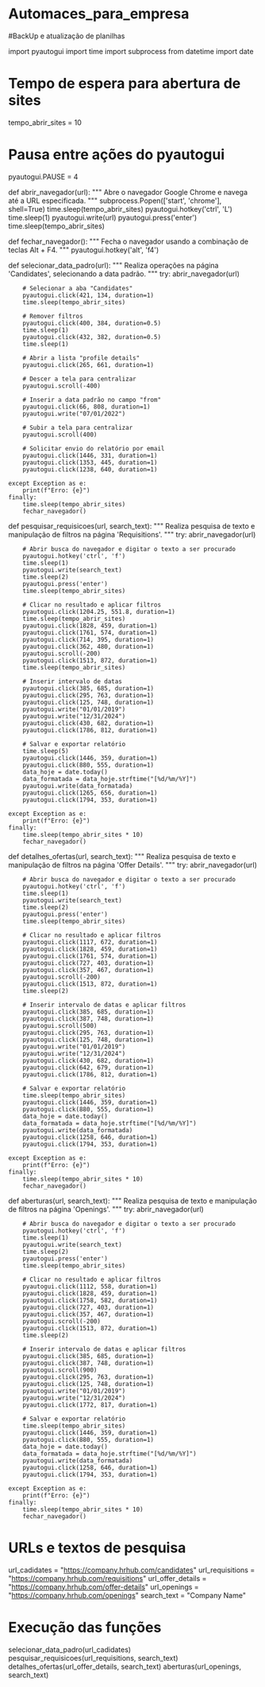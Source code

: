# Automaces_para_empresa
#BackUp e atualização de planilhas

import pyautogui
import time
import subprocess
from datetime import date

# Tempo de espera para abertura de sites

tempo_abrir_sites = 10

# Pausa entre ações do pyautogui

pyautogui.PAUSE = 4

def abrir_navegador(url):
    """
    Abre o navegador Google Chrome e navega até a URL especificada.
    """
    subprocess.Popen(['start', 'chrome'], shell=True)
    time.sleep(tempo_abrir_sites)
    pyautogui.hotkey('ctrl', 'L')
    time.sleep(1)
    pyautogui.write(url)
    pyautogui.press('enter')
    time.sleep(tempo_abrir_sites)

def fechar_navegador():
    """
    Fecha o navegador usando a combinação de teclas Alt + F4.
    """
    pyautogui.hotkey('alt', 'f4')

def selecionar_data_padro(url):
    """
    Realiza operações na página 'Candidates', selecionando a data padrão.
    """
    try:
        abrir_navegador(url)
        
        # Selecionar a aba "Candidates"
        pyautogui.click(421, 134, duration=1)
        time.sleep(tempo_abrir_sites)

        # Remover filtros
        pyautogui.click(400, 384, duration=0.5)
        time.sleep(1)
        pyautogui.click(432, 382, duration=0.5)
        time.sleep(1)

        # Abrir a lista "profile details"
        pyautogui.click(265, 661, duration=1)

        # Descer a tela para centralizar
        pyautogui.scroll(-400)

        # Inserir a data padrão no campo "from"
        pyautogui.click(66, 808, duration=1)
        pyautogui.write("07/01/2022")

        # Subir a tela para centralizar
        pyautogui.scroll(400)

        # Solicitar envio do relatório por email
        pyautogui.click(1446, 331, duration=1)
        pyautogui.click(1353, 445, duration=1)
        pyautogui.click(1238, 640, duration=1)

    except Exception as e:
        print(f"Erro: {e}")
    finally:
        time.sleep(tempo_abrir_sites)
        fechar_navegador()

def pesquisar_requisicoes(url, search_text):
    """
    Realiza pesquisa de texto e manipulação de filtros na página 'Requisitions'.
    """
    try:
        abrir_navegador(url)

        # Abrir busca do navegador e digitar o texto a ser procurado
        pyautogui.hotkey('ctrl', 'f')
        time.sleep(1)
        pyautogui.write(search_text)
        time.sleep(2)
        pyautogui.press('enter')
        time.sleep(tempo_abrir_sites)

        # Clicar no resultado e aplicar filtros
        pyautogui.click(1204.25, 551.8, duration=1)
        time.sleep(tempo_abrir_sites)
        pyautogui.click(1828, 459, duration=1)
        pyautogui.click(1761, 574, duration=1)
        pyautogui.click(714, 395, duration=1)
        pyautogui.click(362, 480, duration=1)
        pyautogui.scroll(-200)
        pyautogui.click(1513, 872, duration=1)
        time.sleep(tempo_abrir_sites)

        # Inserir intervalo de datas
        pyautogui.click(385, 685, duration=1)
        pyautogui.click(295, 763, duration=1)
        pyautogui.click(125, 748, duration=1)
        pyautogui.write("01/01/2019")
        pyautogui.write("12/31/2024")
        pyautogui.click(430, 682, duration=1)
        pyautogui.click(1786, 812, duration=1)

        # Salvar e exportar relatório
        time.sleep(5)
        pyautogui.click(1446, 359, duration=1)
        pyautogui.click(880, 555, duration=1)
        data_hoje = date.today()
        data_formatada = data_hoje.strftime("[%d/%m/%Y]")
        pyautogui.write(data_formatada)
        pyautogui.click(1265, 656, duration=1)
        pyautogui.click(1794, 353, duration=1)

    except Exception as e:
        print(f"Erro: {e}")
    finally:
        time.sleep(tempo_abrir_sites * 10)
        fechar_navegador()

def detalhes_ofertas(url, search_text):
    """
    Realiza pesquisa de texto e manipulação de filtros na página 'Offer Details'.
    """
    try:
        abrir_navegador(url)

        # Abrir busca do navegador e digitar o texto a ser procurado
        pyautogui.hotkey('ctrl', 'f')
        time.sleep(1)
        pyautogui.write(search_text)
        time.sleep(2)
        pyautogui.press('enter')
        time.sleep(tempo_abrir_sites)

        # Clicar no resultado e aplicar filtros
        pyautogui.click(1117, 672, duration=1)
        pyautogui.click(1828, 459, duration=1)
        pyautogui.click(1761, 574, duration=1)
        pyautogui.click(727, 403, duration=1)
        pyautogui.click(357, 467, duration=1)
        pyautogui.scroll(-200)
        pyautogui.click(1513, 872, duration=1)
        time.sleep(2)

        # Inserir intervalo de datas e aplicar filtros
        pyautogui.click(385, 685, duration=1)
        pyautogui.click(387, 748, duration=1)
        pyautogui.scroll(500)
        pyautogui.click(295, 763, duration=1)
        pyautogui.click(125, 748, duration=1)
        pyautogui.write("01/01/2019")
        pyautogui.write("12/31/2024")
        pyautogui.click(430, 682, duration=1)
        pyautogui.click(642, 679, duration=1)
        pyautogui.click(1786, 812, duration=1)

        # Salvar e exportar relatório
        time.sleep(tempo_abrir_sites)
        pyautogui.click(1446, 359, duration=1)
        pyautogui.click(880, 555, duration=1)
        data_hoje = date.today()
        data_formatada = data_hoje.strftime("[%d/%m/%Y]")
        pyautogui.write(data_formatada)
        pyautogui.click(1258, 646, duration=1)
        pyautogui.click(1794, 353, duration=1)

    except Exception as e:
        print(f"Erro: {e}")
    finally:
        time.sleep(tempo_abrir_sites * 10)
        fechar_navegador()

def aberturas(url, search_text):
    """
    Realiza pesquisa de texto e manipulação de filtros na página 'Openings'.
    """
    try:
        abrir_navegador(url)

        # Abrir busca do navegador e digitar o texto a ser procurado
        pyautogui.hotkey('ctrl', 'f')
        time.sleep(1)
        pyautogui.write(search_text)
        time.sleep(2)
        pyautogui.press('enter')
        time.sleep(tempo_abrir_sites)

        # Clicar no resultado e aplicar filtros
        pyautogui.click(1112, 558, duration=1)
        pyautogui.click(1828, 459, duration=1)
        pyautogui.click(1758, 582, duration=1)
        pyautogui.click(727, 403, duration=1)
        pyautogui.click(357, 467, duration=1)
        pyautogui.scroll(-200)
        pyautogui.click(1513, 872, duration=1)
        time.sleep(2)

        # Inserir intervalo de datas e aplicar filtros
        pyautogui.click(385, 685, duration=1)
        pyautogui.click(387, 748, duration=1)
        pyautogui.scroll(900)
        pyautogui.click(295, 763, duration=1)
        pyautogui.click(125, 748, duration=1)
        pyautogui.write("01/01/2019")
        pyautogui.write("12/31/2024")
        pyautogui.click(1772, 817, duration=1)

        # Salvar e exportar relatório
        time.sleep(tempo_abrir_sites)
        pyautogui.click(1446, 359, duration=1)
        pyautogui.click(880, 555, duration=1)
        data_hoje = date.today()
        data_formatada = data_hoje.strftime("[%d/%m/%Y]")
        pyautogui.write(data_formatada)
        pyautogui.click(1258, 646, duration=1)
        pyautogui.click(1794, 353, duration=1)

    except Exception as e:
        print(f"Erro: {e}")
    finally:
        time.sleep(tempo_abrir_sites * 10)
        fechar_navegador()

# URLs e textos de pesquisa
url_cadidates = "https://company.hrhub.com/candidates"
url_requisitions = "https://company.hrhub.com/requisitions"
url_offer_details = "https://company.hrhub.com/offer-details"
url_openings = "https://company.hrhub.com/openings"
search_text = "Company Name"

# Execução das funções
selecionar_data_padro(url_cadidates)
pesquisar_requisicoes(url_requisitions, search_text)
detalhes_ofertas(url_offer_details, search_text)
aberturas(url_openings, search_text)
